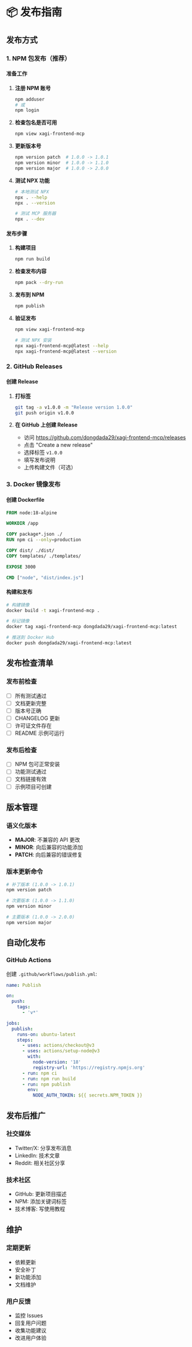 # 📦 发布指南

## 发布方式

### 1. NPM 包发布（推荐）

#### 准备工作

1. **注册 NPM 账号**
   ```bash
   npm adduser
   # 或
   npm login
   ```

2. **检查包名是否可用**
   ```bash
   npm view xagi-frontend-mcp
   ```

3. **更新版本号**
   ```bash
   npm version patch  # 1.0.0 -> 1.0.1
   npm version minor  # 1.0.0 -> 1.1.0
   npm version major  # 1.0.0 -> 2.0.0
   ```

4. **测试 NPX 功能**
   ```bash
   # 本地测试 NPX
   npx . --help
   npx . --version
   
   # 测试 MCP 服务器
   npx . --dev
   ```

#### 发布步骤

1. **构建项目**
   ```bash
   npm run build
   ```

2. **检查发布内容**
   ```bash
   npm pack --dry-run
   ```

3. **发布到 NPM**
   ```bash
   npm publish
   ```

4. **验证发布**
   ```bash
   npm view xagi-frontend-mcp
   
   # 测试 NPX 安装
   npx xagi-frontend-mcp@latest --help
   npx xagi-frontend-mcp@latest --version
   ```

### 2. GitHub Releases

#### 创建 Release

1. **打标签**
   ```bash
   git tag -a v1.0.0 -m "Release version 1.0.0"
   git push origin v1.0.0
   ```

2. **在 GitHub 上创建 Release**
   - 访问 https://github.com/dongdada29/xagi-frontend-mcp/releases
   - 点击 "Create a new release"
   - 选择标签 `v1.0.0`
   - 填写发布说明
   - 上传构建文件（可选）

### 3. Docker 镜像发布

#### 创建 Dockerfile

```dockerfile
FROM node:18-alpine

WORKDIR /app

COPY package*.json ./
RUN npm ci --only=production

COPY dist/ ./dist/
COPY templates/ ./templates/

EXPOSE 3000

CMD ["node", "dist/index.js"]
```

#### 构建和发布

```bash
# 构建镜像
docker build -t xagi-frontend-mcp .

# 标记镜像
docker tag xagi-frontend-mcp dongdada29/xagi-frontend-mcp:latest

# 推送到 Docker Hub
docker push dongdada29/xagi-frontend-mcp:latest
```

## 发布检查清单

### 发布前检查

- [ ] 所有测试通过
- [ ] 文档更新完整
- [ ] 版本号正确
- [ ] CHANGELOG 更新
- [ ] 许可证文件存在
- [ ] README 示例可运行

### 发布后检查

- [ ] NPM 包可正常安装
- [ ] 功能测试通过
- [ ] 文档链接有效
- [ ] 示例项目可创建

## 版本管理

### 语义化版本

- **MAJOR**: 不兼容的 API 更改
- **MINOR**: 向后兼容的功能添加
- **PATCH**: 向后兼容的错误修复

### 版本更新命令

```bash
# 补丁版本 (1.0.0 -> 1.0.1)
npm version patch

# 次要版本 (1.0.0 -> 1.1.0)
npm version minor

# 主要版本 (1.0.0 -> 2.0.0)
npm version major
```

## 自动化发布

### GitHub Actions

创建 `.github/workflows/publish.yml`:

```yaml
name: Publish

on:
  push:
    tags:
      - 'v*'

jobs:
  publish:
    runs-on: ubuntu-latest
    steps:
      - uses: actions/checkout@v3
      - uses: actions/setup-node@v3
        with:
          node-version: '18'
          registry-url: 'https://registry.npmjs.org'
      - run: npm ci
      - run: npm run build
      - run: npm publish
        env:
          NODE_AUTH_TOKEN: ${{ secrets.NPM_TOKEN }}
```

## 发布后推广

### 社交媒体

- Twitter/X: 分享发布消息
- LinkedIn: 技术文章
- Reddit: 相关社区分享

### 技术社区

- GitHub: 更新项目描述
- NPM: 添加关键词标签
- 技术博客: 写使用教程

## 维护

### 定期更新

- 依赖更新
- 安全补丁
- 新功能添加
- 文档维护

### 用户反馈

- 监控 Issues
- 回复用户问题
- 收集功能建议
- 改进用户体验
